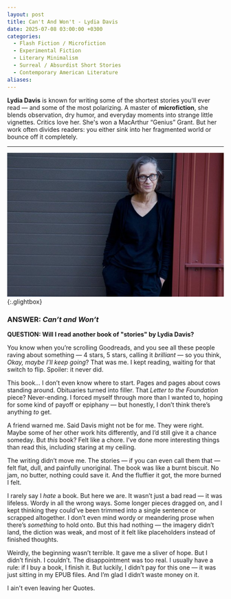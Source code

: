```yaml
---
layout: post
title: Can't And Won't - Lydia Davis
date: 2025-07-08 03:00:00 +0300
categories:
  - Flash Fiction / Microfiction
  - Experimental Fiction
  - Literary Minimalism
  - Surreal / Absurdist Short Stories
  - Contemporary American Literature
aliases:
---
```

**Lydia Davis** is known for writing some of the shortest stories you'll ever read — and some of the most polarizing. A master of **microfiction**, she blends observation, dry humor, and everyday moments into strange little vignettes. Critics love her. She's won a MacArthur “Genius” Grant. But her work often divides readers: you either sink into her fragmented world or bounce off it completely.

---



[![Lydia Davis](/assets/image/Ldavis.jpg)](/assets/image/Ldavis.jpg){:.glightbox}
### **ANSWER: _Can’t and Won’t_**

**QUESTION: Will I read another book of "stories" by Lydia Davis?**

You know when you’re scrolling Goodreads, and you see all these people raving about something — 4 stars, 5 stars, calling it _brilliant_ — so you think, _Okay, maybe I’ll keep going_? That was me. I kept reading, waiting for that switch to flip. Spoiler: it never did.

This book… I don’t even know where to start. Pages and pages about cows standing around. Obituaries turned into filler. That _Letter to the Foundation_ piece? Never-ending. I forced myself through more than I wanted to, hoping for some kind of payoff or epiphany — but honestly, I don’t think there’s anything _to_ get.

A friend warned me. Said Davis might not be for me. They were right. Maybe some of her other work hits differently, and I’d still give it a chance someday. But _this_ book? Felt like a chore. I’ve done more interesting things than read this, including staring at my ceiling.

The writing didn’t move me. The stories — if you can even call them that — felt flat, dull, and painfully unoriginal. The book was like a burnt biscuit. No jam, no butter, nothing could save it. And the fluffier it got, the more burned I felt.

I rarely say I _hate_ a book. But here we are. It wasn’t just a bad read — it was lifeless. Wordy in all the wrong ways. Some longer pieces dragged on, and I kept thinking they could’ve been trimmed into a single sentence or scrapped altogether. I don’t even mind wordy or meandering prose when there’s _something_ to hold onto. But this had nothing — the imagery didn’t land, the diction was weak, and most of it felt like placeholders instead of finished thoughts.

Weirdly, the beginning wasn’t terrible. It gave me a sliver of hope. But I didn’t finish. I couldn’t. The disappointment was too real. I usually have a rule: if I buy a book, I finish it. But luckily, I didn’t pay for this one — it was just sitting in my EPUB files. And I’m glad I didn’t waste money on it.

I ain't even leaving her Quotes.